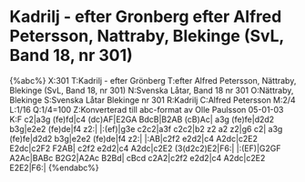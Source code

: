 # Kadrilj - efter Gronberg efter Alfred Petersson, Nattraby, Blekinge (SvL, Band 18, nr 301)

{%abc%}
X:301
T:Kadrilj - efter Grönberg
T:efter Alfred Petersson, Nättraby, Blekinge (SvL, Band 18, nr 301)
N:Svenska Låtar, Band 18 nr 301
O:Nättraby, Blekinge
S:Svenska Låtar Blekinge nr 301
R:Kadrilj
C:Alfred Petersson
M:2/4
L:1/16
Q:1/4=100
Z:Konverterad till abc-format av Olle Paulsson 05-01-03
K:F
c2|a3g (fe)fd|c4 (dc)AF|E2GA BdcB|B2AB (cB)Ac|
a3g (fe)fe|d2d2 b3g|e2e2 (fe)de|f4 z2:|
|:(ef)|g3e c2c2|a3f c2c2|b2 z2 a2 z2|g6 c2|
a3g (fe)fe|d2d2 b3g|e2e2 (fe)de|f4 z2:|
|:AB|c2f2 e2d2|c4 A2dc|c2E2 E2dc|c2F2 F2AB|
c2f2 e2d2|c4 A2dc|c2E2 (3(d2c2)E2|F6:|
|:(EF)|G2GF A2Ac|BABc B2G2|A2Ac B2Bd|
cBcd c2A2|c2f2 e2d2|c4 A2dc|c2E2 E2E2|F6:|
{%endabc%}

